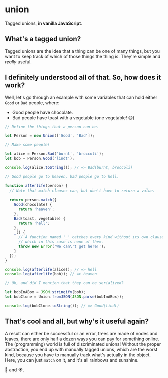 # union

Tagged unions, **in vanilla JavaScript**.

## What's a tagged union?

Tagged unions are the idea that a thing can be one of many things, but you want to keep track of which of those things the thing is. They're simple and *really* useful.

## I definitely understood all of that. So, how does it work?

Well, let's go through an example with some variables that can hold either `Good` or `Bad` people, where:

- Good people have chocolate.
- Bad people have toast with a vegetable (one vegetable! :frowning:)

```javascript
// Define the things that a person can be.

let Person = new Union(['Good', 'Bad']);

// Make some people!

let alice = Person.Bad('burnt', 'broccoli');
let bob = Person.Good('lindt');

console.log(alice.toString()); // => Bad(burnt, broccoli)

// Good people go to heaven, bad people go to hell.

function afterlife(person) {
  // Note that match clauses can, but don't have to return a value.
  
  return person.match({
    Good(chocolate) {
      return 'heaven';
    },
    Bad(toast, vegetable) {
      return 'hell';
    },
    _() {
      // A function named '_' catches every kind without its own clause,
      // which in this case is none of them.
      throw new Error('We can\'t get here!');
    }
  });
}

console.log(afterlife(alice)); // => hell
console.log(afterlife(bob)); // => heaven

// Oh, and did I mention that they can be serialized?

let bobInABox = JSON.stringify(bob);
let bobClone = Union.fromJSON(JSON.parse(bobInABox));

console.log(bobClone.toString()); // => Good(lindt)
```

## That's cool and all, but why's it useful again?

A result can either be successful or an error, trees are made of nodes and leaves, there are only half a dozen ways you can pay for something online. The (programming) world is full of discriminated unions! Without the proper abstraction, you end up with manually tagged unions, which are the worst kind, because you have to manually track what's actually in the object. Here, you can just `match` on it, and it's all rainbows and sunshine.

:rainbow: and :sunny:.
